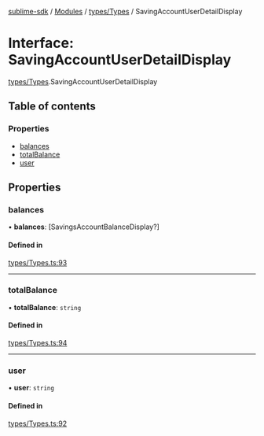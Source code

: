 [sublime-sdk](../README.md) / [Modules](../modules.md) / [types/Types](../modules/types_Types.md) / SavingAccountUserDetailDisplay

# Interface: SavingAccountUserDetailDisplay

[types/Types](../modules/types_Types.md).SavingAccountUserDetailDisplay

## Table of contents

### Properties

- [balances](types_Types.SavingAccountUserDetailDisplay.md#balances)
- [totalBalance](types_Types.SavingAccountUserDetailDisplay.md#totalbalance)
- [user](types_Types.SavingAccountUserDetailDisplay.md#user)

## Properties

### balances

• **balances**: [SavingsAccountBalanceDisplay?]

#### Defined in

[types/Types.ts:93](https://github.com/akshay111meher/sublime-sdk/blob/e2731c8/src/types/Types.ts#L93)

___

### totalBalance

• **totalBalance**: `string`

#### Defined in

[types/Types.ts:94](https://github.com/akshay111meher/sublime-sdk/blob/e2731c8/src/types/Types.ts#L94)

___

### user

• **user**: `string`

#### Defined in

[types/Types.ts:92](https://github.com/akshay111meher/sublime-sdk/blob/e2731c8/src/types/Types.ts#L92)
